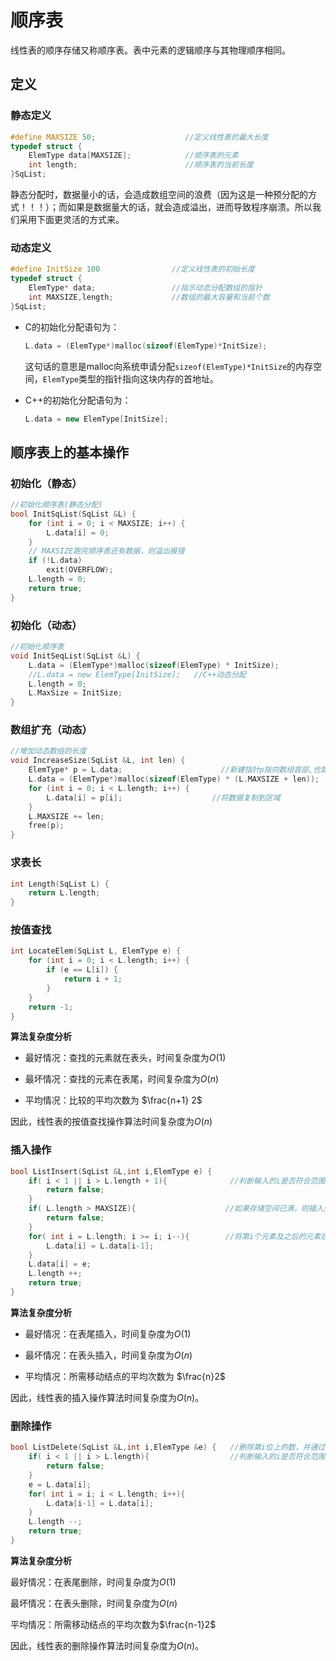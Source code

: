 # 顺序表

<!-- toc -->

线性表的顺序存储又称顺序表。表中元素的逻辑顺序与其物理顺序相同。

## 定义

### 静态定义

```c
#define MAXSIZE 50;                    //定义线性表的最大长度
typedef struct {
    ElemType data[MAXSIZE];            //顺序表的元素
    int length;                        //顺序表的当前长度
}SqList;
```

静态分配时，数据量小的话，会造成数组空间的浪费（因为这是一种预分配的方式！！！）；而如果是数据量大的话，就会造成溢出，进而导致程序崩溃。所以我们采用下面更灵活的方式来。

### 动态定义

```c
#define InitSize 100                //定义线性表的初始长度
typedef struct {                    
    ElemType* data;                 //指示动态分配数组的指针
    int MAXSIZE,length;             //数组的最大容量和当前个数
}SqList;
```

* C的初始化分配语句为：

  ```c
  L.data = (ElemType*)malloc(sizeof(ElemType)*InitSize);
  ```
  这句话的意思是malloc向系统申请分配`sizeof(ElemType)*InitSize`的内存空间，`ElemType`类型的指针指向这块内存的首地址。

* C++的初始化分配语句为：

  ```cpp
  L.data = new ElemType[InitSize];
  ```

## 顺序表上的基本操作

### 初始化（静态）

```c
//初始化顺序表(静态分配)
bool InitSqList(SqList &L) {
    for (int i = 0; i < MAXSIZE; i++) {
        L.data[i] = 0;
    }
  	// MAXSIZE跑完顺序表还有数据，则溢出报错
    if (!L.data)
        exit(OVERFLOW);
    L.length = 0;
    return true;
}
```

### 初始化（动态）

```c
//初始化顺序表
void InitSeqList(SqList &L) {
    L.data = (ElemType*)malloc(sizeof(ElemType) * InitSize);
    //L.data = new ElemType[InitSize];   //C++动态分配
    L.length = 0;
    L.MaxSize = InitSize;
}
```

### 数组扩充（动态）

```c
//增加动态数组的长度
void IncreaseSize(SqList &L, int len) {
    ElemType* p = L.data;                      //新建指针p指向数组首部,也就是p指针和data指针同时指向数组首位元素
    L.data = (ElemType*)malloc(sizeof(ElemType) * (L.MAXSIZE + len));  //在别处开辟(MAXSIZE+len)*sizeof(ElemType)连续的空间，  并将data指针指向这片空间的首地址
    for (int i = 0; i < L.length; i++) {
        L.data[i] = p[i];                    //将数据复制到区域
    }
    L.MAXSIZE += len;
    free(p);
}
```

### 求表长

```c
int Length(SqList L) {
    return L.length;
}
```

### 按值查找

```c
int LocateElem(SqList L, ElemType e) {
    for (int i = 0; i < L.length; i++) {
        if (e == L[i]) {
            return i + 1;
        }
    }
    return -1;
}
```

**算法复杂度分析**

* 最好情况：查找的元素就在表头，时间复杂度为$O(1)$

* 最坏情况：查找的元素在表尾，时间复杂度为$O(n)$

* 平均情况：比较的平均次数为 $\frac{n+1} 2$

因此，线性表的按值查找操作算法时间复杂度为$O(n)$

### 插入操作

```c
bool ListInsert(SqList &L,int i,ElemType e) {
    if( i < 1 || i > L.length + 1){              //判断输入的i是否符合范围
        return false;
    }
    if( L.length > MAXSIZE){                    //如果存储空间已满，则插入失败
        return false;
    }
    for( int i = L.length; i >= i; i--){        //将第i个元素及之后的元素后移
        L.data[i] = L.data[i-1];
    }
    L.data[i] = e;
    L.length ++;
    return true;    
}
```

**算法复杂度分析**

* 最好情况：在表尾插入，时间复杂度为$O(1)$

* 最坏情况：在表头插入，时间复杂度为$O(n)$

* 平均情况：所需移动结点的平均次数为 $\frac{n}2$

因此，线性表的插入操作算法时间复杂度为$O(n)$。

### 删除操作

```c
bool ListDelete(SqList &L,int i,ElemType &e) {   //删除第i位上的数，并通过e返回其值
    if( i < 1 || i > L.length){                  //判断输入的i是否符合范围
        return false;
    }
    e = L.data[i];
    for( int i = i; i < L.length; i++){
        L.data[i-1] = L.data[i];
    }
    L.length --;
    return true;    
}
```

**算法复杂度分析**

最好情况：在表尾删除，时间复杂度为$O(1)$

最坏情况：在表头删除，时间复杂度为$O(n)$

平均情况：所需移动结点的平均次数为$\frac{n-1}2$

因此，线性表的删除操作算法时间复杂度为$O(n)$。

